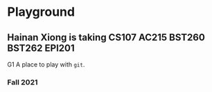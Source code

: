 # Playground
## Hainan Xiong is taking  CS107 AC215 BST260 BST262 EPI201 
G1
A place to play with `git`.

### Fall 2021
